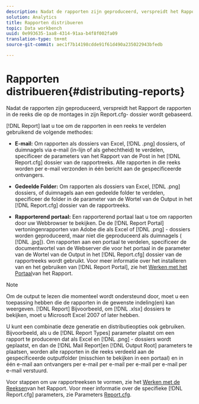 ```yaml
---
description: Nadat de rapporten zijn geproduceerd, verspreidt het Rapport de rapporten in de reeks die op de montages in zijn Report.cfg- dossier wordt gebaseerd.
solution: Analytics
title: Rapporten distribueren
topic: Data workbench
uuid: 0e993635-1aa8-4314-91aa-b4f8f002fa09
translation-type: tm+mt
source-git-commit: aec1f7b14198cdde91f61d490a235022943bfedb

---
```



# Rapporten distribueren{#distributing-reports}

Nadat de rapporten zijn geproduceerd, verspreidt het Rapport de rapporten in de reeks die op de montages in zijn Report.cfg- dossier wordt gebaseerd.

[!DNL Report] laat u toe om de rapporten in een reeks te verdelen gebruikend de volgende methodes:

* **E-mail:** Om rapporten als dossiers van Excel, [!DNL .png] dossiers, of duimnagels via e-mail (in-lijn of als gehechtheid) te verdelen, specificeer de parameters van het Rapport van de Post in het [!DNL Report.cfg] dossier van de rapportreeks. Alle rapporten in die reeks worden per e-mail verzonden in één bericht aan de gespecificeerde ontvangers.

* **Gedeelde Folder:** Om rapporten als dossiers van Excel, [!DNL .png] dossiers, of duimnagels aan een gedeelde folder te verdelen, specificeer de folder in de parameter van de Wortel van de Output in het [!DNL Report.cfg] dossier van de rapportreeks.

* **Rapporterend portaal:** Een rapporterend portaal laat u toe om rapporten door uw Webbrowser te bekijken. De de [!DNL Report Portal] vertoningenrapporten van Adobe die als Excel of [!DNL .png] - dossiers worden geproduceerd, maar niet die geproduceerd als duimnagels ( [!DNL .jpg]). Om rapporten aan een portaal te verdelen, specificeer de documentwortel van de Webserver die voor het portaal in de parameter van de Wortel van de Output in het [!DNL Report.cfg] dossier van de rapportreeks wordt gebruikt. Voor meer informatie over het installeren van en het gebruiken van [!DNL Report Portal], zie het [Werken met het Portaal](../../home/c-rpt-oview/c-rpt-portal/c-rpt-portal.md#concept-f692210cad494c00865dbf325eb5ed35)van het Rapport.

>[!NOTE]
>
>Om de output te lezen die momenteel wordt ondersteund door, moet u een toepassing hebben die de rapporten in de gewenste indeling(en) kan weergeven. [!DNL Report] Bijvoorbeeld, om [!DNL .xlsx] dossiers te bekijken, moet u Microsoft Excel 2007 of later hebben.

U kunt een combinatie deze generatie en distributieopties ook gebruiken. Bijvoorbeeld, als u de [!DNL Report Types] parameter plaatst om een rapport te produceren dat als Excel en [!DNL .png] - dossiers wordt geplaatst, en dan de [!DNL Mail Report]en [!DNL Output Root] parameters te plaatsen, worden alle rapporten in die reeks verdeeld aan de gespecificeerde outputfolder (misschien te bekijken in een portaal) en in één e-mail aan ontvangers per e-mail per e-mail per e-mail per e-mail per e-mail verstuurd.

Voor stappen om uw rapportreeksen te vormen, zie het [Werken met de Reeksen](../../home/c-rpt-oview/c-work-rpt-sets/c-work-rpt-sets.md#concept-a5f078668e1245e684cb2a778c8803d5)van het Rapport. Voor meer informatie over de specifieke [!DNL Report.cfg] parameters, zie Parameters [Report.cfg](../../home/c-rpt-oview/c-rpt-param-ref/c-rpt-param.md#concept-838e59d72d3f4cb29ee15f5c7eb0ceff).
